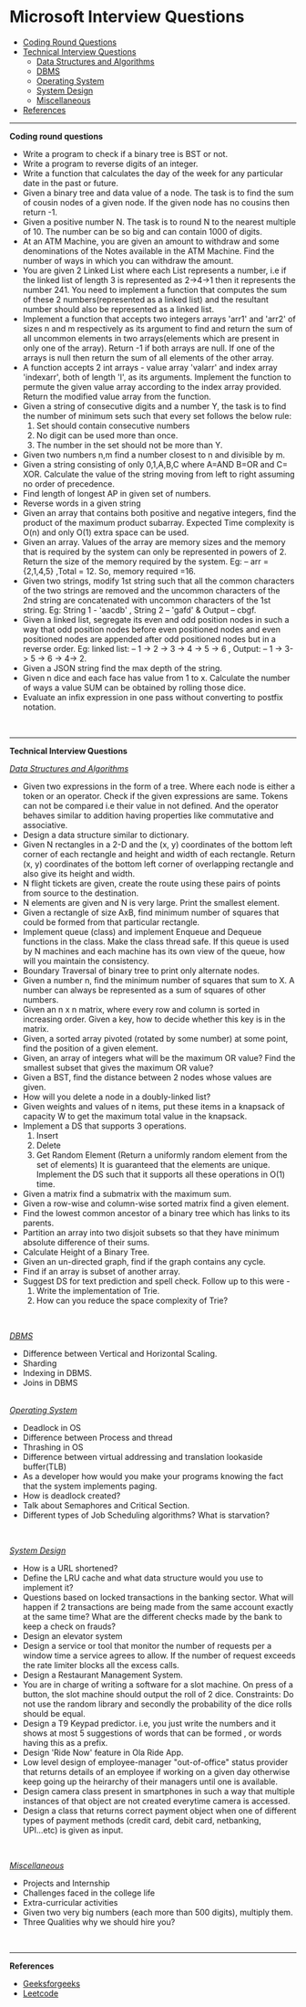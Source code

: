 
# Microsoft Interview Questions
* [Coding Round Questions](#coding)
* [Technical Interview Questions](#tech)
   * [Data Structures and Algorithms](#dsalg)
   * [DBMS](#dbms)
   * [Operating System](#os)
   * [System Design](#design)
   * [Miscellaneous](#misc)
* [References](#ref)

____
<b name="coding">Coding round questions</b><br/>

- Write a program to check if a binary tree is BST or not.
- Write a program to reverse digits of an integer.
- Write a function that calculates the day of the week for any particular date in the past or future.
- Given a binary tree and data value of a node. The task is to find the sum of cousin nodes of a given node. If the given node has no cousins then return -1.
- Given a positive number N. The task is to round N to the nearest multiple of 10. The number can be so big and can contain 1000 of digits.
- At an ATM Machine, you are given an amount to withdraw and some denominations of the Notes available in the ATM Machine. Find the number of ways in which you can withdraw the amount.
- You are given 2 Linked List where each List represents a number, i.e if the linked list of length 3 is represented as 2->4->1 then it represents the number 241. You need to implement a function that computes the sum of these 2 numbers(represented as a linked list) and the resultant number should also be represented as a linked list.
- Implement a function that accepts two integers arrays 'arr1' and 'arr2' of sizes n and m respectively as its argument to find and return the sum of all uncommon elements in two arrays(elements which are present in only one of the array). Return -1 if both arrays are null. If one of the arrays is null then return the sum of all elements of the other array.
- A function accepts 2 int arrays - value array 'valarr' and index array 'indexarr', both of length 'l', as its arguments. Implement the function to permute the given value array according to the index array provided. Return the modified value array from the function.
- Given a string of consecutive digits and a number Y, the task is to find the number of minimum sets such that every set follows the below rule:
    1. Set should contain consecutive numbers
    1. No digit can be used more than once.
    1. The number in the set should not be more than Y.
- Given two numbers n,m find a number closest to n and divisible by m.
- Given a string consisting of only 0,1,A,B,C where A=AND B=OR and C=
XOR. Calculate the value of the string moving from left to right assuming no order of precedence.
- Find length of longest AP in given set of numbers.
- Reverse words in a given string
- Given an array that contains both positive and negative integers, find the product of the maximum product subarray. Expected Time complexity is O(n) and only O(1) extra space can be used.
- Given an array. Values of the array are memory sizes and the memory that is required by the system can only be represented in powers of 2. Return the size of the memory required by the system. Eg: – arr = {2,1,4,5} ,Total = 12. So, memory required =16.
- Given two strings, modify 1st string such that all the common characters of the two strings are removed and the uncommon characters of the 2nd string are concatenated with uncommon characters of the 1st string. Eg: String 1 - 'aacdb' , String 2 – 'gafd' & Output – cbgf.
- Given a linked list, segregate its even and odd position nodes in such a way that odd position nodes before even positioned nodes and even positioned nodes are appended after odd positioned nodes but in a reverse order. Eg: linked list: – 1 -> 2 -> 3 -> 4 -> 5 -> 6 , Output: – 1 -> 3-> 5 -> 6 -> 4-> 2.
- Given a JSON string find the max depth of the string.
- Given n dice and each face has value from 1 to x. Calculate the number of ways a value SUM can be obtained by rolling those dice.
- Evaluate an infix expression in one pass without converting to postfix notation.
</br>

----
<b name="tech">Technical Interview Questions</b>
<br/>

<i><u name="dsalg">Data Structures and Algorithms</u></i>

- Given two expressions in the form of a tree. Where each node is either a token or an operator. Check if the given expressions are same. Tokens can not be compared i.e their value in not defined. And the operator behaves similar to addition having properties like commutative and associative.
- Design a data structure similar to dictionary.
- Given N rectangles in a 2-D and the (x, y) coordinates of the bottom left corner of each rectangle and height and width of each rectangle. Return (x, y) coordinates of the bottom left corner of overlapping rectangle and also give its height and width.
- N flight tickets are given, create the route using these pairs of points from source to the destination.
- N elements are given and N is very large. Print the smallest element.
- Given a rectangle of size AxB, find minimum number of squares that could be formed from that particular rectangle.
- Implement queue (class) and implement Enqueue and Dequeue functions in the class. Make the class thread safe. If this queue is used by N machines and each machine has its own view of the queue, how will you maintain the consistency.
- Boundary Traversal of binary tree to print only alternate nodes.
- Given a number n, find the minimum number of squares that sum to X. A number can always be represented as a sum of squares of other numbers.
- Given an n x n matrix, where every row and column is sorted in increasing order. Given a key, how to decide whether this key is in the matrix.
- Given, a sorted array pivoted (rotated by some number) at some point, find the position of a given element.
- Given, an array of integers what will be the maximum OR value? Find the smallest subset that gives the maximum OR value?
- Given a BST, find the distance between 2 nodes whose values are given.
- How will you delete a node in a doubly-linked list?
- Given weights and values of n items, put these items in a knapsack of capacity W to get the maximum total value in the knapsack.
- Implement a DS that supports 3 operations.
    1. Insert
    2. Delete
    3. Get Random Element (Return a uniformly random element from the set of elements)
  It is guaranteed that the elements are unique. Implement the DS such that it supports all these operations in O(1) time.    
- Given a matrix find a submatrix with the maximum sum. 
- Given a row-wise and column-wise sorted matrix find a given element. 
- Find the lowest common ancestor of a binary tree which has links to its parents.
- Partition an array into two disjoit subsets so that they have minimum absolute difference of their sums.
- Calculate Height of a Binary Tree.
- Given an un-directed graph, find if the graph contains any cycle.
- Find if an array is subset of another array.
- Suggest DS for text prediction and spell check. Follow up to this were -
    1. Write the implementation of Trie.
    2. How can you reduce the space complexity of Trie?
<br/>

<i><u name="dbms">DBMS</u></i>

- Difference between Vertical and Horizontal Scaling.
- Sharding
- Indexing in DBMS.
- Joins in DBMS
<br/>
<i><u name="os">Operating System</u></i>

- Deadlock in OS
- Difference between Process and thread
- Thrashing in OS
- Difference between virtual addressing and translation lookaside buffer(TLB)
- As a developer how would you make your programs knowing the fact that the system implements paging.
- How is deadlock created?
- Talk about Semaphores and Critical Section.
- Different types of Job Scheduling algorithms? What is starvation?
<br/>

<i><u name="design">System Design</u></i>

- How is a URL shortened?  
- Define the LRU cache and what data structure would you use to implement it?
- Questions based on locked transactions in the banking sector. What will happen if 2 transactions are being made from the same account exactly at the same time? What are the different checks made by the bank to keep a check on frauds?
- Design an elevator system
- Design a service or tool that monitor the number of requests per a window time a service agrees to allow. If the number of request exceeds the rate limiter blocks all the excess calls.
- Design a Restaurant Management System.
- You are in charge of writing a software for a slot machine. On press of a button, the slot machine should output the roll of 2 dice. Constraints: Do not use the random library and secondly the probability of the dice rolls should be equal.
- Design a T9 Keypad predictor. i.e, you just write the numbers and it shows at most 5 suggestions of words that can be formed , or words having this as a prefix.
- Design 'Ride Now' feature in Ola Ride App.
- Low level design of employee-manager "out-of-office" status provider that returns details of an employee if working on a given day otherwise keep going up the heirarchy of their managers until one is available.
- Design camera class present in smartphones in such a way that multiple instances of that object are not created everytime camera is accessed.
- Design a class that returns correct payment object when one of different types of payment methods (credit card, debit card, netbanking, UPI...etc) is given as input.
<br/>

<i><u name="misc">Miscellaneous</u></i>

- Projects and Internship
- Challenges faced in the college life
- Extra-curricular activities
- Given two very big numbers (each more than 500 digits), multiply them.
- Three Qualities why we should hire you?
</br>

----
<b name="ref">References</b><br/>

- [Geeksforgeeks](http://www.geeksforgeeks.org/)
- [Leetcode](https://leetcode.com/)

